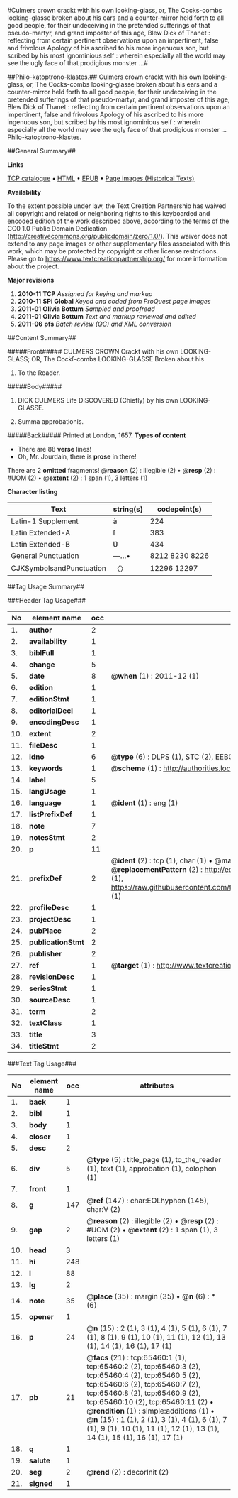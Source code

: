 #Culmers crown crackt with his own looking-glass, or, The Cocks-combs looking-glasse broken about his ears and a counter-mirror held forth to all good people, for their undeceiving in the pretended sufferings of that pseudo-martyr, and grand imposter of this age, Blew Dick of Thanet : reflecting from certain pertinent observations upon an impertinent, false and frivolous Apology of his ascribed to his more ingenuous son, but scribed by his most ignominious self : wherein especially all the world may see the ugly face of that prodigious monster ...#

##Philo-katoptrono-klastes.##
Culmers crown crackt with his own looking-glass, or, The Cocks-combs looking-glasse broken about his ears and a counter-mirror held forth to all good people, for their undeceiving in the pretended sufferings of that pseudo-martyr, and grand imposter of this age, Blew Dick of Thanet : reflecting from certain pertinent observations upon an impertinent, false and frivolous Apology of his ascribed to his more ingenuous son, but scribed by his most ignominious self : wherein especially all the world may see the ugly face of that prodigious monster ...
Philo-katoptrono-klastes.

##General Summary##

**Links**

[TCP catalogue](http://www.ota.ox.ac.uk/tcp/)  • 
[HTML](http://tei.it.ox.ac.uk/tcp/Texts-HTML/free/A35/A35356.html)  • 
[EPUB](http://tei.it.ox.ac.uk/tcp/Texts-EPUB/free/A35/A35356.epub) • 
[Page images (Historical Texts)](https://historicaltexts.jisc.ac.uk/eebo-12669778e)

**Availability**

To the extent possible under law, the Text Creation Partnership has waived all copyright and related or neighboring rights to this keyboarded and encoded edition of the work described above, according to the terms of the CC0 1.0 Public Domain Dedication (http://creativecommons.org/publicdomain/zero/1.0/). This waiver does not extend to any page images or other supplementary files associated with this work, which may be protected by copyright or other license restrictions. Please go to https://www.textcreationpartnership.org/ for more information about the project.

**Major revisions**

1. __2010-11__ __TCP__ *Assigned for keying and markup*
1. __2010-11__ __SPi Global__ *Keyed and coded from ProQuest page images*
1. __2011-01__ __Olivia Bottum__ *Sampled and proofread*
1. __2011-01__ __Olivia Bottum__ *Text and markup reviewed and edited*
1. __2011-06__ __pfs__ *Batch review (QC) and XML conversion*

##Content Summary##

#####Front#####
CULMERS CROWN Crackt with his own LOOKING-GLASS; OR, The Cockſ-combs LOOKING-GLASSE Broken about his
1. To the Reader.

#####Body#####

1. DICK CULMERS Life DISCOVERED (Chiefly) by his own LOOKING-GLASSE.

1. Summa approbationis.

#####Back#####
Printed at London, 1657.
**Types of content**

  * There are 88 **verse** lines!
  * Oh, Mr. Jourdain, there is **prose** in there!

There are 2 **omitted** fragments! 
 @__reason__ (2) : illegible (2)  •  @__resp__ (2) : #UOM (2)  •  @__extent__ (2) : 1 span (1), 3 letters (1)

**Character listing**


|Text|string(s)|codepoint(s)|
|---|---|---|
|Latin-1 Supplement|à|224|
|Latin Extended-A|ſ|383|
|Latin Extended-B|Ʋ|434|
|General Punctuation|—…•|8212 8230 8226|
|CJKSymbolsandPunctuation|〈〉|12296 12297|

##Tag Usage Summary##

###Header Tag Usage###

|No|element name|occ|attributes|
|---|---|---|---|
|1.|__author__|2||
|2.|__availability__|1||
|3.|__biblFull__|1||
|4.|__change__|5||
|5.|__date__|8| @__when__ (1) : 2011-12 (1)|
|6.|__edition__|1||
|7.|__editionStmt__|1||
|8.|__editorialDecl__|1||
|9.|__encodingDesc__|1||
|10.|__extent__|2||
|11.|__fileDesc__|1||
|12.|__idno__|6| @__type__ (6) : DLPS (1), STC (2), EEBO-CITATION (1), OCLC (1), VID (1)|
|13.|__keywords__|1| @__scheme__ (1) : http://authorities.loc.gov/ (1)|
|14.|__label__|5||
|15.|__langUsage__|1||
|16.|__language__|1| @__ident__ (1) : eng (1)|
|17.|__listPrefixDef__|1||
|18.|__note__|7||
|19.|__notesStmt__|2||
|20.|__p__|11||
|21.|__prefixDef__|2| @__ident__ (2) : tcp (1), char (1)  •  @__matchPattern__ (2) : ([0-9\-]+):([0-9IVX]+) (1), (.+) (1)  •  @__replacementPattern__ (2) : http://eebo.chadwyck.com/downloadtiff?vid=$1&page=$2 (1), https://raw.githubusercontent.com/textcreationpartnership/Texts/master/tcpchars.xml#$1 (1)|
|22.|__profileDesc__|1||
|23.|__projectDesc__|1||
|24.|__pubPlace__|2||
|25.|__publicationStmt__|2||
|26.|__publisher__|2||
|27.|__ref__|1| @__target__ (1) : http://www.textcreationpartnership.org/docs/. (1)|
|28.|__revisionDesc__|1||
|29.|__seriesStmt__|1||
|30.|__sourceDesc__|1||
|31.|__term__|2||
|32.|__textClass__|1||
|33.|__title__|3||
|34.|__titleStmt__|2||


###Text Tag Usage###

|No|element name|occ|attributes|
|---|---|---|---|
|1.|__back__|1||
|2.|__bibl__|1||
|3.|__body__|1||
|4.|__closer__|1||
|5.|__desc__|2||
|6.|__div__|5| @__type__ (5) : title_page (1), to_the_reader (1), text (1), approbation (1), colophon (1)|
|7.|__front__|1||
|8.|__g__|147| @__ref__ (147) : char:EOLhyphen (145), char:V (2)|
|9.|__gap__|2| @__reason__ (2) : illegible (2)  •  @__resp__ (2) : #UOM (2)  •  @__extent__ (2) : 1 span (1), 3 letters (1)|
|10.|__head__|3||
|11.|__hi__|248||
|12.|__l__|88||
|13.|__lg__|2||
|14.|__note__|35| @__place__ (35) : margin (35)  •  @__n__ (6) : * (6)|
|15.|__opener__|1||
|16.|__p__|24| @__n__ (15) : 2 (1), 3 (1), 4 (1), 5 (1), 6 (1), 7 (1), 8 (1), 9 (1), 10 (1), 11 (1), 12 (1), 13 (1), 14 (1), 16 (1), 17 (1)|
|17.|__pb__|21| @__facs__ (21) : tcp:65460:1 (1), tcp:65460:2 (2), tcp:65460:3 (2), tcp:65460:4 (2), tcp:65460:5 (2), tcp:65460:6 (2), tcp:65460:7 (2), tcp:65460:8 (2), tcp:65460:9 (2), tcp:65460:10 (2), tcp:65460:11 (2)  •  @__rendition__ (1) : simple:additions (1)  •  @__n__ (15) : 1 (1), 2 (1), 3 (1), 4 (1), 6 (1), 7 (1), 9 (1), 10 (1), 11 (1), 12 (1), 13 (1), 14 (1), 15 (1), 16 (1), 17 (1)|
|18.|__q__|1||
|19.|__salute__|1||
|20.|__seg__|2| @__rend__ (2) : decorInit (2)|
|21.|__signed__|1||
